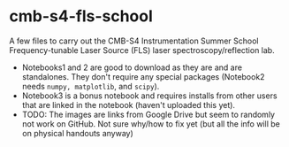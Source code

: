 # cmb-s4-fls-school
A few files to carry out the CMB-S4 Instrumentation Summer School Frequency-tunable Laser Source (FLS) laser spectroscopy/reflection lab. 

* Notebooks1 and 2 are good to download as they are and are standalones. They don't require any special packages (Notebook2 needs `numpy, matplotlib`, and `scipy`).
* Notebook3 is a bonus notebook and requires installs from other users that are linked in the notebook (haven't uploaded this yet).
* TODO: The images are links from Google Drive but seem to randomly not work on GitHub. Not sure why/how to fix yet (but all the info will be on physical handouts anyway)
